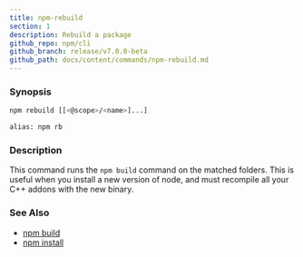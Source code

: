 ```yaml
---
title: npm-rebuild
section: 1
description: Rebuild a package
github_repo: npm/cli
github_branch: release/v7.0.0-beta
github_path: docs/content/commands/npm-rebuild.md
---
```


### Synopsis

```bash
npm rebuild [[<@scope>/<name>]...]

alias: npm rb
```

### Description

This command runs the `npm build` command on the matched folders.  This is useful when you install a new version of node, and must recompile all your C++ addons with the new binary.

### See Also

* [npm build](/cli/v7/commands/npm-build)
* [npm install](/cli/v7/commands/npm-install)
